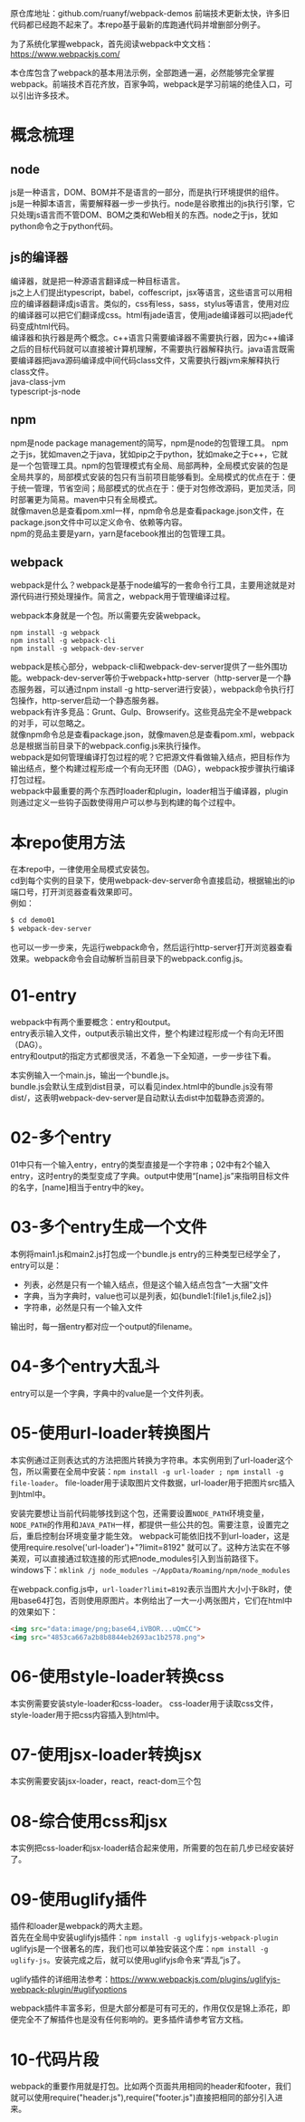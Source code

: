 原仓库地址：github.com/ruanyf/webpack-demos 前端技术更新太快，许多旧代码都已经跑不起来了。本repo基于最新的库跑通代码并增删部分例子。 

为了系统化掌握webpack，首先阅读webpack中文文档：https://www.webpackjs.com/

本仓库包含了webpack的基本用法示例，全部跑通一遍，必然能够完全掌握webpack。前端技术百花齐放，百家争鸣，webpack是学习前端的绝佳入口，可以引出许多技术。

# 概念梳理
## node
js是一种语言，DOM、BOM并不是语言的一部分，而是执行环境提供的组件。  
js是一种脚本语言，需要解释器一步一步执行。node是谷歌推出的js执行引擎，它只处理js语言而不管DOM、BOM之类和Web相关的东西。node之于js，犹如python命令之于python代码。  

## js的编译器
编译器，就是把一种源语言翻译成一种目标语言。  
js之上人们提出typescript，babel，coffescript，jsx等语言，这些语言可以用相应的编译器翻译成js语言。类似的，css有less，sass，stylus等语言，使用对应的编译器可以把它们翻译成css。html有jade语言，使用jade编译器可以把jade代码变成html代码。    
编译器和执行器是两个概念。c++语言只需要编译器不需要执行器，因为c++编译之后的目标代码就可以直接被计算机理解，不需要执行器解释执行。java语言既需要编译器把java源码编译成中间代码class文件，又需要执行器jvm来解释执行class文件。  
java-class-jvm  
typescript-js-node  

## npm
npm是node package management的简写，npm是node的包管理工具。
npm之于js，犹如maven之于java，犹如pip之于python，犹如make之于c++，它就是一个包管理工具。npm的包管理模式有全局、局部两种，全局模式安装的包是全局共享的，局部模式安装的包只有当前项目能够看到。全局模式的优点在于：便于统一管理，节省空间；局部模式的优点在于：便于对包修改源码，更加灵活，同时部署更为简易。maven中只有全局模式。  
就像maven总是查看pom.xml一样，npm命令总是查看package.json文件，在package.json文件中可以定义命令、依赖等内容。  
npm的竞品主要是yarn，yarn是facebook推出的包管理工具。  

## webpack
webpack是什么？webpack是基于node编写的一套命令行工具，主要用途就是对源代码进行预处理操作。简言之，webpack用于管理编译过程。

webpack本身就是一个包。所以需要先安装webpack。
```shell
npm install -g webpack
npm install -g webpack-cli
npm install -g webpack-dev-server
```
webpack是核心部分，webpack-cli和webpack-dev-server提供了一些外围功能。webpack-dev-server等价于webpack+http-server（http-server是一个静态服务器，可以通过npm install -g http-server进行安装），webpack命令执行打包操作，http-server启动一个静态服务器。  
webpack有许多竞品：Grunt、Gulp、Browserify。这些竞品完全不是webpack的对手，可以忽略之。  
就像npm命令总是查看package.json，就像maven总是查看pom.xml，webpack总是根据当前目录下的webpack.config.js来执行操作。  
webpack是如何管理编译打包过程的呢？它把源文件看做输入结点，把目标作为输出结点，整个构建过程形成一个有向无环图（DAG），webpack按步骤执行编译打包过程。  
webpack中最重要的两个东西时loader和plugin，loader相当于编译器，plugin则通过定义一些钩子函数使得用户可以参与到构建的每个过程中。  

# 本repo使用方法
在本repo中，一律使用全局模式安装包。  
cd到每个实例的目录下，使用webpack-dev-server命令直接启动，根据输出的ip端口号，打开浏览器查看效果即可。  
例如：
```bash
$ cd demo01
$ webpack-dev-server
```
也可以一步一步来，先运行webpack命令，然后运行http-server打开浏览器查看效果。webpack命令会自动解析当前目录下的webpack.config.js。

# 01-entry
webpack中有两个重要概念：entry和output。  
entry表示输入文件，output表示输出文件，整个构建过程形成一个有向无环图（DAG）。  
entry和output的指定方式都很灵活，不着急一下全知道，一步一步往下看。 

本实例输入一个main.js，输出一个bundle.js。  
bundle.js会默认生成到dist目录，可以看见index.html中的bundle.js没有带dist/，这表明webpack-dev-server是自动默认去dist中加载静态资源的。

# 02-多个entry
01中只有一个输入entry，entry的类型直接是一个字符串；02中有2个输入entry，这时entry的类型变成了字典。output中使用“[name].js”来指明目标文件的名字，[name]相当于entry中的key。

# 03-多个entry生成一个文件
本例将main1.js和main2.js打包成一个bundle.js
entry的三种类型已经学全了，entry可以是：
* 列表，必然是只有一个输入结点，但是这个输入结点包含“一大捆”文件
* 字典，当为字典时，value也可以是列表，如{bundle1:[file1.js,file2.js]}
* 字符串，必然是只有一个输入文件

输出时，每一捆entry都对应一个output的filename。

# 04-多个entry大乱斗
entry可以是一个字典，字典中的value是一个文件列表。

# 05-使用url-loader转换图片
本实例通过正则表达式的方法把图片转换为字符串。本实例用到了url-loader这个包，所以需要在全局中安装：`npm install -g url-loader ; npm install -g file-loader`。
file-loader用于读取图片文件数据，url-loader用于把图片src插入到html中。

安装完要想让当前代码能够找到这个包，还需要设置`NODE_PATH`环境变量，`NODE_PATH`的作用和`JAVA_PATH`一样，都提供一些公共的包。需要注意，设置完之后，重启控制台环境变量才能生效。
webpack可能依旧找不到url-loader，这是使用require.resolve('url-loader')+"?limit=8192" 就可以了。这种方法实在不够美观，可以直接通过软连接的形式把node_modules引入到当前路径下。
windows下：`mklink /j node_modules ~/AppData/Roaming/npm/node_modules`  

在webpack.config.js中，`url-loader?limit=8192`表示当图片大小小于8k时，使用base64打包，否则使用原图片。本例给出了一大一小两张图片，它们在html中的效果如下：
```html
<img src="data:image/png;base64,iVBOR...uQmCC">
<img src="4853ca667a2b8b8844eb2693ac1b2578.png">
```

# 06-使用style-loader转换css
本实例需要安装style-loader和css-loader。
css-loader用于读取css文件，style-loader用于把css内容插入到html中。

# 07-使用jsx-loader转换jsx
本实例需要安装jsx-loader，react，react-dom三个包

# 08-综合使用css和jsx
本实例把css-loader和jsx-loader结合起来使用，所需要的包在前几步已经安装好了。

# 09-使用uglify插件
插件和loader是webpack的两大主题。  
首先在全局中安装uglifyjs插件：`npm install -g uglifyjs-webpack-plugin`  
uglifyjs是一个很著名的库，我们也可以单独安装这个库：`npm install -g uglify-js`。安装完成之后，就可以使用uglifyjs命令来“弄乱”js了。

uglify插件的详细用法参考：https://www.webpackjs.com/plugins/uglifyjs-webpack-plugin/#uglifyoptions

webpack插件丰富多彩，但是大部分都是可有可无的，作用仅仅是锦上添花，即便完全不了解插件也是没有任何影响的。更多插件请参考官方文档。

# 10-代码片段
webpack的重要作用就是打包。比如两个页面共用相同的header和footer，我们就可以使用require("header.js"),require("footer.js")直接把相同的部分引入进来。
